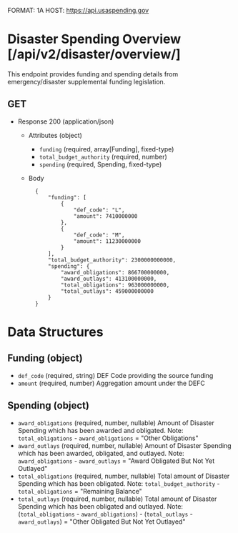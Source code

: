 FORMAT: 1A
HOST: https://api.usaspending.gov

# Disaster Spending Overview [/api/v2/disaster/overview/]

This endpoint provides funding and spending details from emergency/disaster supplemental funding legislation.

## GET

+ Response 200 (application/json)
    + Attributes (object)
        + `funding` (required, array[Funding], fixed-type)
        + `total_budget_authority` (required, number)
        + `spending` (required, Spending, fixed-type)

    + Body

            {
                "funding": [
                    {
                        "def_code": "L",
                        "amount": 7410000000
                    },
                    {
                        "def_code": "M",
                        "amount": 11230000000
                    }
                ],
                "total_budget_authority": 2300000000000,
                "spending": {
                    "award_obligations": 866700000000,
                    "award_outlays": 413100000000,
                    "total_obligations": 963000000000,
                    "total_outlays": 459000000000
                }
            }

# Data Structures
## Funding (object)
+ `def_code` (required, string)
    DEF Code providing the source funding
+ `amount` (required, number)
    Aggregation amount under the DEFC

## Spending (object)
+ `award_obligations` (required, number, nullable)
    Amount of Disaster Spending which has been awarded and obligated.
    Note: `total_obligations` - `award_obligations` = "Other Obligations"
+ `award_outlays` (required, number, nullable)
    Amount of Disaster Spending which has been awarded, obligated, and outlayed.
    Note: `award_obligations` - `award_outlays` = "Award Obligated But Not Yet Outlayed"
+ `total_obligations` (required, number, nullable)
    Total amount of Disaster Spending which has been obligated.
    Note: `total_budget_authority` - `total_obligations` = "Remaining Balance"
+ `total_outlays` (required, number, nullable)
    Total amount of Disaster Spending which has been obligated and outlayed.
    Note: (`total_obligations` - `award_obligations`) - (`total_outlays` - `award_outlays`) = "Other Obligated But Not Yet Outlayed"
